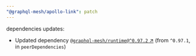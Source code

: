 ```yaml
---
"@graphql-mesh/apollo-link": patch
---
```

dependencies updates:
  - Updated dependency [`@graphql-mesh/runtime@^0.97.2` ↗︎](https://www.npmjs.com/package/@graphql-mesh/runtime/v/0.97.2) (from `^0.97.1`, in `peerDependencies`)
